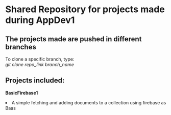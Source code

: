 # Shared Repository for projects made during AppDev1

## The projects made are pushed in different branches

To clone a specific branch, type: <br>
*git clone repo_link branch_name* <br>

## Projects included:
**BasicFirebase1** <br>
<li> A simple fetching and adding documents to a collection using firebase as Baas </li><br>


	



